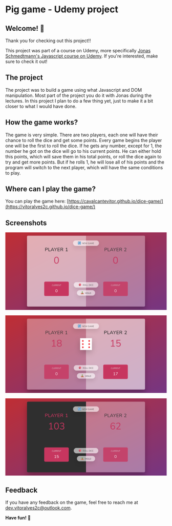 # Pig game - Udemy project

## Welcome! 👋

Thank you for checking out this project!!

This project was part of a course on Udemy, more specifically [Jonas Schmedtmann's Javascript course on Udemy](https://www.udemy.com/course/the-complete-javascript-course/). If you're interested, make sure to check it out!


## The project

The project was to build a game using what Javascript and DOM manipulation. Most part of the project you do it with Jonas during the lectures. In this project I plan to do a few thing yet, just to make it a bit closer to what I would have done.


## How the game works?

The game is very simple. There are two players, each one will have their chance to roll the dice and get some points. Every game begins the player one will be the first to roll the dice. If he gets any number, except for 1, the number he got on the dice will go to his current points. He can either hold this points, which will save them in his total points, or roll the dice again to try and get more points. But if he rolls 1, he will lose all of his points and the program will switch to the next player, which will have the same conditions to play.

## Where can I play the game?

You can play the game here: [https://cavalcantevitor.github.io/dice-game/](https://vitoralves2c.github.io/dice-game/)

## Screenshots

![Beginning](screenshots/screenshot1.png)

![Mid-game](screenshots/screenshot2.png)

![End](screenshots/screenshot3.png)


## Feedback

If you have any feedback on the game, feel free to reach me at dev.vitoralves2c@outlook.com.


**Have fun!** 🚀
